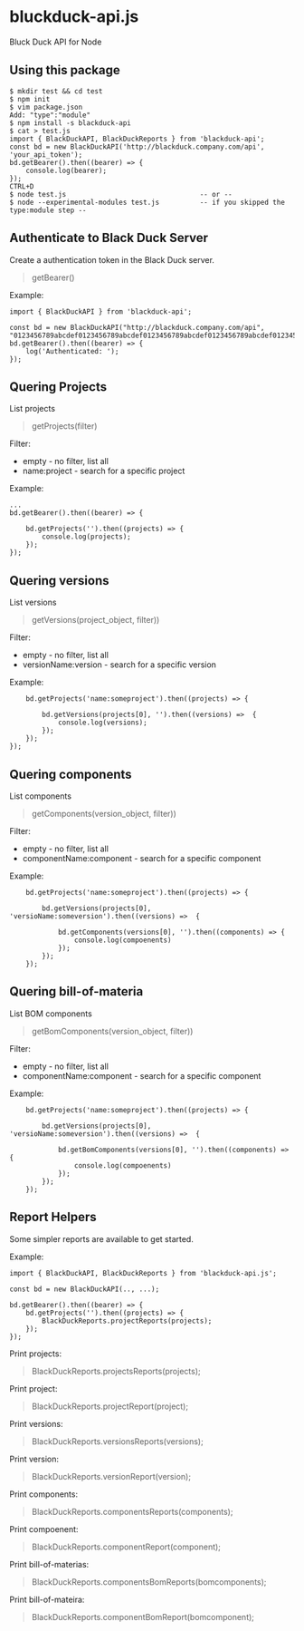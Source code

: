 # bluckduck-api.js
Bluck Duck API for Node

## Using this package

```
$ mkdir test && cd test
$ npm init
$ vim package.json
Add: "type":"module"
$ npm install -s blackduck-api
$ cat > test.js
import { BlackDuckAPI, BlackDuckReports } from 'blackduck-api';
const bd = new BlackDuckAPI('http://blackduck.company.com/api', 'your_api_token');
bd.getBearer().then((bearer) => {
	console.log(bearer);
});
CTRL+D
$ node test.js                                 -- or --
$ node --experimental-modules test.js          -- if you skipped the type:module step --

```

## Authenticate to Black Duck Server

Create a authentication token in the Black Duck server.

> getBearer()

Example:

```
import { BlackDuckAPI } from 'blackduck-api';

const bd = new BlackDuckAPI("http://blackduck.company.com/api", "0123456789abcdef0123456789abcdef0123456789abcdef0123456789abcdef0123456789abcdef0123456789abcdef==");
bd.getBearer().then((bearer) => {
    log('Authenticated: ');
});
```
## Quering Projects
List projects
> getProjects(filter)

Filter:
* empty - no filter, list all
* name:project - search for a specific project 

Example:

```
...
bd.getBearer().then((bearer) => {

    bd.getProjects('').then((projects) => {
        console.log(projects);
    });
});
```

## Quering versions
List versions
> getVersions(project_object, filter))

Filter:
* empty - no filter, list all
* versionName:version - search for a specific version 

Example:

```
    bd.getProjects('name:someproject').then((projects) => {

        bd.getVersions(projects[0], '').then((versions) =>  {
            console.log(versions);
        });
    });
});
```

## Quering components
List components
> getComponents(version_object, filter))

Filter:
* empty - no filter, list all
* componentName:component - search for a specific component 

Example:

```
    bd.getProjects('name:someproject').then((projects) => {

        bd.getVersions(projects[0], 'versioName:someversion').then((versions) =>  {

            bd.getComponents(versions[0], '').then((components) => {
                console.log(compoenents)
            });
        });
    });
```

## Quering bill-of-materia
List BOM components
> getBomComponents(version_object, filter))

Filter:
* empty - no filter, list all
* componentName:component - search for a specific component 

Example:

```
    bd.getProjects('name:someproject').then((projects) => {

        bd.getVersions(projects[0], 'versioName:someversion').then((versions) =>  {

            bd.getBomComponents(versions[0], '').then((components) => {
                console.log(compoenents)
            });
        });
    });
```

## Report Helpers

Some simpler reports are available to get started.

Example:
```
import { BlackDuckAPI, BlackDuckReports } from 'blackduck-api.js';

const bd = new BlackDuckAPI(.., ...);

bd.getBearer().then((bearer) => {
    bd.getProjects('').then((projects) => {
        BlackDuckReports.projectReports(projects);
    });
});
```

Print projects:
> BlackDuckReports.projectsReports(projects);

Print project:
> BlackDuckReports.projectReport(project);

Print versions:
> BlackDuckReports.versionsReports(versions);

Print version:
> BlackDuckReports.versionReport(version);

Print components:
> BlackDuckReports.componentsReports(components);

Print compoenent:
> BlackDuckReports.componentReport(component);

Print bill-of-materias:
> BlackDuckReports.componentsBomReports(bomcomponents);

Print bill-of-mateira:
> BlackDuckReports.componentBomReport(bomcomponent);
